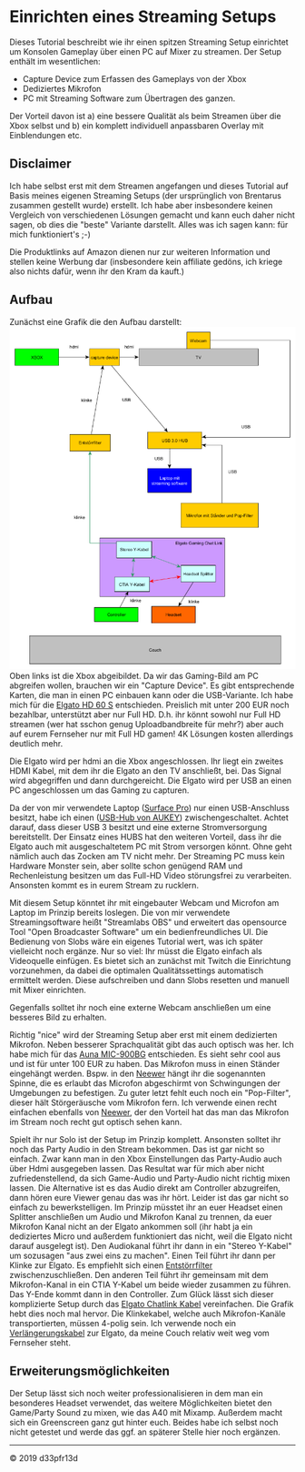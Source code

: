 # Einrichten eines Streaming Setups
Dieses Tutorial beschreibt wie ihr einen spitzen Streaming Setup einrichtet um Konsolen Gameplay über einen PC auf Mixer zu streamen.
Der Setup enthält im wesentlichen:
- Capture Device zum Erfassen des Gameplays von der Xbox
- Dediziertes Mikrofon
- PC mit Streaming Software zum Übertragen des ganzen.

Der Vorteil davon ist a) eine bessere Qualität als beim Streamen über die Xbox selbst und b) ein komplett individuell anpassbaren Overlay mit Einblendungen etc.

## Disclaimer
Ich habe selbst erst mit dem Streamen angefangen und dieses Tutorial auf Basis meines eigenen Streaming Setups (der ursprünglich von Brentarus zusammen gestellt wurde) erstellt. Ich habe aber insbesondere keinen Vergleich von verschiedenen Lösungen gemacht und kann euch daher nicht sagen, ob dies die "beste" Variante darstellt. Alles was ich sagen kann: für mich funktioniert's ;-)

Die Produktlinks auf Amazon dienen nur zur weiteren Information und stellen keine Werbung dar (insbesondere kein affiliate gedöns, ich kriege also nichts dafür, wenn ihr den Kram da kauft.)

## Aufbau
Zunächst eine Grafik die den Aufbau darstellt:
![Streaming-Setup](streaming_setup.png)
Oben links ist die Xbox abgeibildet. Da wir das Gaming-Bild am PC abgreifen wollen, brauchen wir ein "Capture Device". Es gibt entsprechende Karten, die man in einen PC einbauen kann oder die USB-Variante.
Ich habe mich für die [Elgato HD 60 S][1] entschieden. Preislich mit unter 200 EUR noch bezahlbar, unterstützt aber nur Full HD. D.h. ihr könnt sowohl nur Full HD streamen (wer hat sschon genug Uploadbandbreite für mehr?) aber auch auf eurem Fernseher nur mit Full HD gamen! 4K Lösungen kosten allerdings deutlich mehr.

Die Elgato wird per hdmi an die Xbox angeschlossen. Ihr liegt ein zweites HDMI Kabel, mit dem ihr die Elgato an den TV anschließt, bei. Das Signal wird abgegriffen und dann durchgereicht. Die Elgato wird per USB an einen PC angeschlossen um das Gaming zu capturen.

Da der von mir verwendete Laptop ([Surface Pro][2]) nur einen USB-Anschluss besitzt, habe ich einen ([USB-Hub von AUKEY][3]) zwischengeschaltet. Achtet darauf, dass dieser USB 3 besitzt und eine  externe Stromversorgung bereitstellt. Der Einsatz eines HUBS hat den weiteren Vorteil, dass ihr die Elgato auch mit ausgeschaltetem PC mit Strom versorgen könnt. Ohne geht nämlich auch das Zocken am TV nicht mehr.
Der Streaming PC muss kein Hardware Monster sein, aber sollte schon genügend RAM und Rechenleistung besitzen um das Full-HD Video störungsfrei zu verarbeiten. Ansonsten kommt es in eurem Stream zu rucklern.

Mit diesem Setup könntet ihr mit eingebauter Webcam und Microfon am Laptop im Prinzip bereits loslegen. Die von mir verwendete Streamingsoftware heißt "Streamlabs OBS" und erweitert das opensource Tool "Open Broadcaster Software" um ein bedienfreundliches UI. Die Bedienung von Slobs wäre ein eigenes Tutorial wert, was ich später vielleicht noch ergänze. Nur so viel: Ihr müsst die Elgato einfach als Videoquelle einfügen. Es bietet sich an zunächst mit Twitch die Einrichtung vorzunehmen, da dabei die optimalen Qualitätssettings automatisch ermittelt werden. Diese aufschreiben und dann Slobs resetten und manuell mit Mixer einrichten.

Gegenfalls solltet ihr noch eine externe Webcam anschließen um eine besseres Bild zu erhalten.

Richtig "nice" wird der Streaming Setup aber erst mit einem dedizierten Mikrofon. Neben besserer Sprachqualität gibt das auch optisch was her. Ich habe mich für das [Auna MIC-900BG][4] entschieden. Es sieht sehr cool aus und ist für unter 100 EUR zu haben. Das Mikrofon muss in einen Ständer eingehängt werden. Bspw. in den [Neewer][5] hängt ihr die sogenannten Spinne, die es erlaubt das Microfon abgeschirmt von Schwingungen der Umgebungen zu befestigen.
Zu guter letzt fehlt euch noch ein "Pop-Filter", dieser hält Störgeräusche vom Mikrofon fern. Ich verwende einen recht einfachen ebenfalls von [Neewer][6], der den Vorteil hat das man das Mikrofon im Stream noch recht gut optisch sehen kann.

Spielt ihr nur Solo ist der Setup im Prinzip komplett. Ansonsten solltet ihr noch das Party Audio in den Stream bekommen. Das ist gar nicht so einfach. Zwar kann man in den Xbox Einstellungen das Party-Audio auch über Hdmi ausgegeben lassen. Das Resultat war für mich aber nicht zufriedenstellend, da sich Game-Audio und Party-Audio nicht richtig mixen lassen. Die Alternative ist es das Audio direkt am Controller abzugreifen, dann hören eure Viewer genau das was ihr hört.
Leider ist das gar nicht so einfach zu bewerkstelligen. Im Prinzip müsstet ihr an euer Headset einen Splitter anschließen um Audio und Mikrofon Kanal zu trennen, da euer Mikrofon Kanal nicht an der Elgato ankommen soll (ihr habt ja ein dediziertes Micro und außerdem funktioniert das nicht, weil die Elgato nicht darauf ausgelegt ist). Den Audiokanal führt ihr dann in ein "Stereo Y-Kabel" um sozusagen "aus zwei eins zu machen". Einen Teil führt ihr dann per Klinke zur Elgato. Es empfiehlt sich einen [Entstörrfilter][8] zwischenzuschließen. Den anderen Teil führt ihr gemeinsam mit dem Mikrofon-Kanal in ein CTIA Y-Kabel um beide wieder zusammen zu führen. Das Y-Ende kommt dann in den Controller.
Zum Glück lässt sich dieser komplizierte Setup durch das [Elgato Chatlink Kabel][7] vereinfachen. Die Grafik hebt dies noch mal hervor.
Die Klinkekabel, welche auch Mikrofon-Kanäle transportierten, müssen 4-polig sein.
Ich verwende noch ein [Verlängerungskabel][9] zur Elgato, da meine Couch relativ weit weg vom Fernseher steht.



## Erweiterungsmöglichkeiten
Der Setup lässt sich noch weiter professionalisieren in dem man ein besonderes Headset verwendet, das weitere Möglichkeiten bietet den Game/Party Sound zu mixen, wie das A40 mit Mixamp. Außerdem macht sich ein Greenscreen ganz gut hinter euch. Beides habe ich selbst noch nicht getestet und werde das ggf. an späterer Stelle hier noch ergänzen.


***
© 2019 d33pfr13d


[//]: #Referenzen
[1]: <https://www.amazon.de/gp/product/B01DRWCOGA/ref=oh_aui_detailpage_o03_s00?ie=UTF8&psc=1> "Elgato Game Capture HD60 S"

[2]: <https://www.amazon.de/gp/product/B07BH8XF79/ref=oh_aui_detailpage_o06_s00?ie=UTF8&psc=1> "Microsoft Surface Pro 31,24 cm (12,3 Zoll) 2-in-1 Tablet (Intel Core i5, 128GB SSD, 8GB RAM, Win 10 Pro) Silber"

[3]: <https://www.amazon.de/gp/product/B00QWZAI8Q/ref=oh_aui_detailpage_o02_s00?ie=UTF8&psc=1> "AUKEY USB 3.0 Hub Ladefunktion 4 Port SuperSpeed 5Gbps mit 3 Ladeport 2.4A mit 36W Netzadapter"

[4]: <https://www.amazon.de/gp/product/B00GZ3SH1U/ref=oh_aui_detailpage_o05_s00?ie=UTF8&psc=1> "Auna MIC-900BG Kondensator-Mikrofon USB Mikrofon Studio"

[5]: <https://www.amazon.de/gp/product/B00DY1F2CS/ref=oh_aui_detailpage_o05_s00?ie=UTF8&psc=1> "Neewer Professionelle Einstellbare Faltbare Mikrofonständer mit Mikrofon Klipp-Montage"

[6]: <https://www.amazon.de/gp/product/B01GO138UW/ref=oh_aui_detailpage_o04_s00?ie=UTF8&psc=1> "Neewer® Schwarz Archy Aufnahmestudiomikrofon Maske Schild Mic Windschutz-Knall-Filter mit elastischem Gummibänder"

[7]: <https://www.amazon.de/gp/product/B017F85Q0S/ref=oh_aui_detailpage_o01_s00?ie=UTF8&psc=1> "Elgato Gaming Chat Link - Party Chat Adapter für PS4 und Xbox One"


[8]: <https://www.amazon.de/gp/product/B019FC6ZQQ/ref=oh_aui_detailpage_o04_s00?ie=UTF8&psc=1> "Entstörfilter Auto Radio Entstörer Noise Filter Noise Isolator ZIOCOM Erdschleifen-Eliminator für Audio System Heim Stereo, Ground Loop Isolator"

[9]: <https://www.amazon.de/gp/product/B07D287PDR/ref=oh_aui_detailpage_o00_s00?ie=UTF8&psc=1> "aceyoon 3,5 Klinke Verlängerung 5m 4 Polig Aux Kabel"

